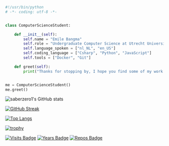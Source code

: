 <!-- ### Hi there 👋 -->


```python
#!/usr/bin/python
# -*- coding: utf-8 -*-


class ComputerScienceStudent:

    def __init__(self):
        self.name = "Emile Bangma"
        self.role = "Undergraduate Computer Science at Utrecht University"
        self.language_spoken = ["nl_NL", "en_US"]
        self.coding_language = ["Csharp", "Python", "JavaScript"]
        self.tools = ["Docker", "Git"]

    def greet(self):
        print("Thanks for stopping by, I hope you find some of my work interesting.")


me = ComputerScienceStudent()
me.greet()
```

![saberzero1's GitHub stats](https://github-readme-stats.vercel.app/api?username=saberzero1&show_icons=true&theme=gruvbox&count_private=true&include_all_commits=true)

[![GitHub Streak](https://github-readme-streak-stats.herokuapp.com/?user=saberzero1&theme=gruvbox)](https://git.io/streak-stats)

[![Top Langs](https://github-readme-stats.vercel.app/api/top-langs/?username=saberzero1&theme=gruvbox&layout=compact)](https://github.com/anuraghazra/github-readme-stats)

[![trophy](https://github-profile-trophy.vercel.app/?username=saberzero1&theme=gruvbox)](https://github.com/ryo-ma/github-profile-trophy)

[![Visits Badge](https://badges.pufler.dev/visits/saberzero1/saberzero1?style=for-the-badge)](https://badges.pufler.dev) [![Years Badge](https://badges.pufler.dev/years/saberzero1?style=for-the-badge)](https://badges.pufler.dev) [![Repos Badge](https://badges.pufler.dev/repos/saberzero1?style=for-the-badge)](https://badges.pufler.dev)

<!--[![Commits Badge](https://badges.pufler.dev/commits/all/saberzero1?style=for-the-badge)](https://badges.pufler.dev)-->

<!--![visitors](https://visitor-badge.glitch.me/badge?page_id=saberzero1.saberzero1&&style=flat-square)-->

<!--
**saberzero1/saberzero1** is a ✨ _special_ ✨ repository because its `README.md` (this file) appears on your GitHub profile.

Here are some ideas to get you started:

- 🔭 I’m currently working on ...
- 🌱 I’m currently learning ...
- 👯 I’m looking to collaborate on ...
- 🤔 I’m looking for help with ...
- 💬 Ask me about ...
- 📫 How to reach me: ...
- 😄 Pronouns: ...
- ⚡ Fun fact: ...
-->
